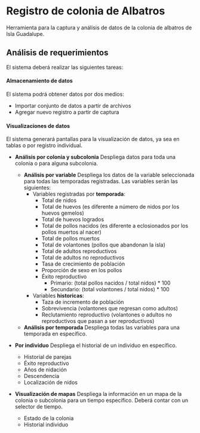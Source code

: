 Registro de colonia de Albatros
===============================
Herramienta para la captura y análisis de datos de la colonia de albatros de Isla Guadalupe.


Análisis de requerimientos
--------------------------
El sistema deberá realizar las siguientes tareas:

#### Almacenamiento de datos
El sistema podrá obtener datos por dos medios:

 + Importar conjunto de datos a partir de archivos
 + Agregar nuevo registro a partir de captura

#### Visualizaciones de datos
El sistema generará pantallas para la visualización de datos, ya sea en tablas
o por registro individual.

+ **Análisis por colonia y subcolonia** Despliega datos para toda una colonia o para alguna subcolonia.
  + **Análisis por variable** Despliega los datos de la variable seleccionada para todas las temporadas registradas. Las variables serán las siguientes:
    + Variables registradas por **temporada**:
      + Total de nidos
      + Total de huevos (es diferente a número de nidos por los huevos gemelos)
      + Total de huevos logrados
      + Total de pollos nacidos (es diferente a eclosionados por los pollos muertos al nacer)
      + Total de pollos muertos
      + Total de volantones (pollos que abandonan la isla)
      + Total de adultos reproductivos
      + Total de adultos no reproductivos
      + Tasa de crecimiento de población
      + Proporción de sexo en los pollos
      + Éxito reproductivo
        + Primario: (total pollos nacidos / total nidos) * 100
        + Secundario: (total volantones / total nidos) * 100
    + Variables **historicas**:
        + Taza de incremento de población
        + Sobrevivencia (volantones que regresan como adultos)
        + Reclutamiento reproductivo (volantones o adultos no reproductivos que pasan a ser reproductivos)
  + **Análisis por temporada** Despliega todas las variables para una temporada en específico.

+ **Por individuo** Despliega el historial de un individuo en específico.
  + Historial de parejas
  + Éxito reproductivo
  + Años de nidación
  + Descendencia
  + Localización de nidos


+ **Visualización de mapas** Despliega la información en un mapa de la colonia o subcolonia para un tiempo específico. Deberá contar con un selector de tiempo.
  + Estado de la colonia
  + Historial individuo

